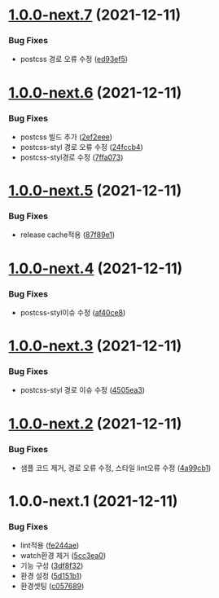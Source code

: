 # [1.0.0-next.7](https://github.com/jl917/checker/compare/v1.0.0-next.6...v1.0.0-next.7) (2021-12-11)


### Bug Fixes

* postcss 경로 오류 수정 ([ed93ef5](https://github.com/jl917/checker/commit/ed93ef563a1b06d01a1ff55bcc4aaa4c45c6a7d8))

# [1.0.0-next.6](https://github.com/jl917/checker/compare/v1.0.0-next.5...v1.0.0-next.6) (2021-12-11)


### Bug Fixes

* postcss 빌드 추가 ([2ef2eee](https://github.com/jl917/checker/commit/2ef2eee8671ff6d48fd54145e4406054216c05ff))
* postcss-styl 경로 오류 수정 ([24fccb4](https://github.com/jl917/checker/commit/24fccb49713feecb589fe11d45a742f3f57afd58))
* postcss-styl경로 수정 ([7ffa073](https://github.com/jl917/checker/commit/7ffa073c020115f46668831184742035a732669d))

# [1.0.0-next.5](https://github.com/jl917/checker/compare/v1.0.0-next.4...v1.0.0-next.5) (2021-12-11)


### Bug Fixes

* release cache적용 ([87f89e1](https://github.com/jl917/checker/commit/87f89e1b44d73522a3ecb75c9f9452125d94376f))

# [1.0.0-next.4](https://github.com/jl917/checker/compare/v1.0.0-next.3...v1.0.0-next.4) (2021-12-11)


### Bug Fixes

* postcss-styl이슈 수정 ([af40ce8](https://github.com/jl917/checker/commit/af40ce8f9de504ea7b0abf084746c0b91d37f565))

# [1.0.0-next.3](https://github.com/jl917/checker/compare/v1.0.0-next.2...v1.0.0-next.3) (2021-12-11)


### Bug Fixes

* postcss-styl 경로 이슈 수정 ([4505ea3](https://github.com/jl917/checker/commit/4505ea33f77b85c18cce47e3e6b8c34da9abfbce))

# [1.0.0-next.2](https://github.com/jl917/checker/compare/v1.0.0-next.1...v1.0.0-next.2) (2021-12-11)


### Bug Fixes

* 샘플 코드 제거, 경로 오류 수정, 스타일 lint오류 수정 ([4a99cb1](https://github.com/jl917/checker/commit/4a99cb14e95ee293c82e8d01d0d97f6d4413c0a4))

# 1.0.0-next.1 (2021-12-11)


### Bug Fixes

* lint적용 ([fe244ae](https://github.com/jl917/checker/commit/fe244aedf0b73bc6e18aaecf54529d148dcc5002))
* watch환경 제거 ([5cc3ea0](https://github.com/jl917/checker/commit/5cc3ea09fcf25a67effad8c43d6023afb46c4f3b))
* 기능 구성 ([3df8f32](https://github.com/jl917/checker/commit/3df8f321a5523e876dd5a46a9d41864d528d6ded))
* 환경 설정 ([5d151b1](https://github.com/jl917/checker/commit/5d151b120a2d94282cc79070598b55172ea1f559))
* 환경셋팅 ([c057689](https://github.com/jl917/checker/commit/c0576894f2961e9df26e4fab32484abe39792493))
